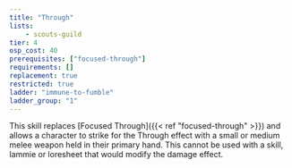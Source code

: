 ```yaml
---
title: "Through"
lists:
    - scouts-guild
tier: 4
osp_cost: 40
prerequisites: ["focused-through"]
requirements: []
replacement: true
restricted: true
ladder: "immune-to-fumble"
ladder_group: "1"
---
```

This skill replaces [Focused Through]({{< ref "focused-through" >}}) and allows a character to strike for the Through effect with a small or medium melee weapon held in their primary hand. This cannot be used with a skill, lammie or loresheet that would modify the damage effect.